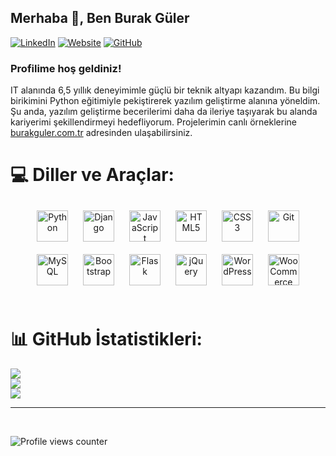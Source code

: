 ## Merhaba 👋, Ben Burak Güler 

[![LinkedIn](https://img.shields.io/badge/LinkedIn-%230077B5.svg?logo=linkedin&logoColor=white&style=for-the-badge)](https://linkedin.com/in/burakgüler) 
[![Website](https://img.shields.io/badge/Website-%23000000.svg?logo=google-chrome&logoColor=white&style=for-the-badge)](https://burakguler.com.tr) 
[![GitHub](https://img.shields.io/badge/GitHub-%23121011.svg?logo=github&logoColor=white&style=for-the-badge)](https://github.com/guler-burak) 


### Profilime hoş geldiniz!  
IT alanında 6,5 yıllık deneyimimle güçlü bir teknik altyapı kazandım. Bu bilgi birikimini Python eğitimiyle pekiştirerek yazılım geliştirme alanına yöneldim. Şu anda, yazılım geliştirme becerilerimi daha da ileriye taşıyarak bu alanda kariyerimi şekillendirmeyi hedefliyorum.
Projelerimin canlı örneklerine [burakguler.com.tr](https://burakguler.com.tr) adresinden ulaşabilirsiniz.


# 💻 Diller ve Araçlar:
<div align="center">  
  <a href="https://www.python.org/" target="_blank"><img style="margin: 10px" src="https://profilinator.rishav.dev/skills-assets/python-original.svg" alt="Python" height="50" /></a>  
  <a href="https://www.djangoproject.com/" target="_blank"><img style="margin: 10px" src="https://profilinator.rishav.dev/skills-assets/django-original.svg" alt="Django" height="50" /></a>  
  <a href="https://www.javascript.com/" target="_blank"><img style="margin: 10px" src="https://profilinator.rishav.dev/skills-assets/javascript-original.svg" alt="JavaScript" height="50" /></a>  
  <a href="https://en.wikipedia.org/wiki/HTML5" target="_blank"><img style="margin: 10px" src="https://profilinator.rishav.dev/skills-assets/html5-original-wordmark.svg" alt="HTML5" height="50" /></a>  
  <a href="https://www.w3schools.com/css/" target="_blank"><img style="margin: 10px" src="https://profilinator.rishav.dev/skills-assets/css3-original-wordmark.svg" alt="CSS3" height="50" /></a>  
  <a href="https://github.com/" target="_blank"><img style="margin: 10px" src="https://profilinator.rishav.dev/skills-assets/git-scm-icon.svg" alt="Git" height="50" /></a>  
  <a href="https://www.mysql.com/" target="_blank"><img style="margin: 10px" src="https://profilinator.rishav.dev/skills-assets/mysql-original-wordmark.svg" alt="MySQL" height="50" /></a>  
  <a href="https://getbootstrap.com/docs/3.4/javascript/" target="_blank"><img style="margin: 10px" src="https://profilinator.rishav.dev/skills-assets/bootstrap-plain.svg" alt="Bootstrap" height="50" /></a>  
  <a href="https://flask.palletsprojects.com/" target="_blank"><img style="margin: 10px" src="https://profilinator.rishav.dev/skills-assets/flask.png" alt="Flask" height="50" /></a>  
  <a href="https://jquery.com/" target="_blank"><img style="margin: 10px" src="https://profilinator.rishav.dev/skills-assets/jquery.png" alt="jQuery" height="50" /></a>  
  <a href="https://wordpress.com/" target="_blank"><img style="margin: 10px" src="https://profilinator.rishav.dev/skills-assets/wordpress.png" alt="WordPress" height="50" /></a>  
  <a href="https://woocommerce.com/" target="_blank"><img style="margin: 10px" src="https://profilinator.rishav.dev/skills-assets/woocommerce.png" alt="WooCommerce" height="50" /></a>  
</div>
  

<br/>  

# 📊 GitHub İstatistikleri:
![](https://github-readme-stats.vercel.app/api?username=guler-burak&theme=dark&hide_border=false&include_all_commits=false&count_private=false)<br/>
![](https://github-readme-streak-stats.herokuapp.com/?user=guler-burak&theme=dark&hide_border=false)<br/>
![](https://github-readme-stats.vercel.app/api/top-langs/?username=guler-burak&theme=dark&hide_border=false&include_all_commits=false&count_private=false&layout=compact)<br/>



---
<br/>  

![Profile views counter](https://komarev.com/ghpvc/?username=guler-burak&&style=flat-square)  
  

<br/>  
